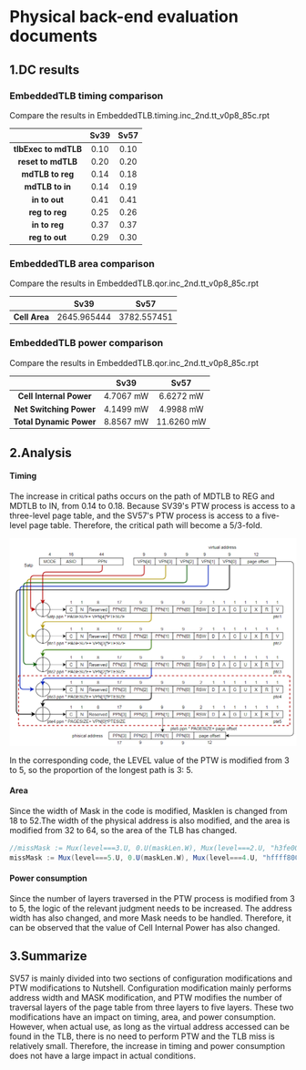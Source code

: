 # **Physical back-end evaluation documents**

## 1.DC results

### EmbeddedTLB timing comparison

Compare the results in EmbeddedTLB.timing.inc_2nd.tt_v0p8_85c.rpt

|                      | **Sv39** | Sv57 |
| :------------------: | :------: | :--: |
| **tlbExec to mdTLB** |   0.10   | 0.10 |
|  **reset to mdTLB**  |   0.20   | 0.20 |
|   **mdTLB to reg**   |   0.14   | 0.18 |
|   **mdTLB to in**    |   0.14   | 0.19 |
|    **in to out**     |   0.41   | 0.41 |
|    **reg to reg**    |   0.25   | 0.26 |
|    **in to reg**     |   0.37   | 0.37 |
|    **reg to out**    |   0.29   | 0.30 |

### EmbeddedTLB area comparison

Compare the results in EmbeddedTLB.qor.inc_2nd.tt_v0p8_85c.rpt

|               |  **Sv39**   |  **Sv57**   |
| :-----------: | :---------: | :---------: |
| **Cell Area** | 2645.965444 | 3782.557451 |

### EmbeddedTLB power comparison

Compare the results in EmbeddedTLB.qor.inc_2nd.tt_v0p8_85c.rpt

|                         | **Sv39**  |  **Sv57**  |
| :---------------------: | :-------: | :--------: |
| **Cell Internal Power** | 4.7067 mW | 6.6272 mW  |
| **Net Switching Power** | 4.1499 mW | 4.9988 mW  |
| **Total Dynamic Power** | 8.8567 mW | 11.6260 mW |

## 2.Analysis

#### Timing

The increase in critical paths occurs on the path of MDTLB to REG and MDTLB to IN, from 0.14 to 0.18. Because SV39's PTW process is access to a three-level page table, and the SV57's PTW process is access to a five-level page table. Therefore, the  critical path will become a 5/3-fold.

<img src="../imgs/sv57.PNG" alt="sv3957" style="zoom:75%;" />

In the corresponding code, the LEVEL value of the PTW is modified from 3 to 5, so the proportion of the longest path is 3: 5.

#### Area

Since the width of Mask in the code is modified, Masklen is changed from 18 to 52.The width of the physical address is also modified, and the area is modified from 32 to 64, so the area of the TLB has changed.

```scala
//missMask := Mux(level===3.U, 0.U(maskLen.W), Mux(level===2.U, "h3fe00".U(maskLen.W), "h3ffff".U(maskLen.W)))
missMask := Mux(level===5.U, 0.U(maskLen.W), Mux(level===4.U, "hffff8000000".U(maskLen.W), Mux(level===3.U, "hffffffc0000".U(maskLen.W), Mux(level===2.U, "hffffffffe00".U(maskLen.W), "hfffffffffff".U(maskLen.W)))))
```

#### Power consumption

Since the number of layers traversed in the PTW process is modified from 3 to 5, the logic of the relevant judgment needs to be increased. The address width has also changed, and more Mask needs to be handled. Therefore, it can be observed that the value of Cell Internal Power has also changed.

## 3.Summarize

SV57 is mainly divided into two sections of configuration modifications and PTW modifications to Nutshell. Configuration modification mainly performs address width and MASK modification, and PTW modifies the number of traversal layers of the page table from three layers to five layers. These two modifications have an impact on timing, area, and power consumption. However, when actual use, as long as the virtual address accessed can be found in the TLB, there is no need to perform PTW and the TLB miss is relatively small. Therefore, the increase in timing and power consumption does not have a large impact in actual conditions.